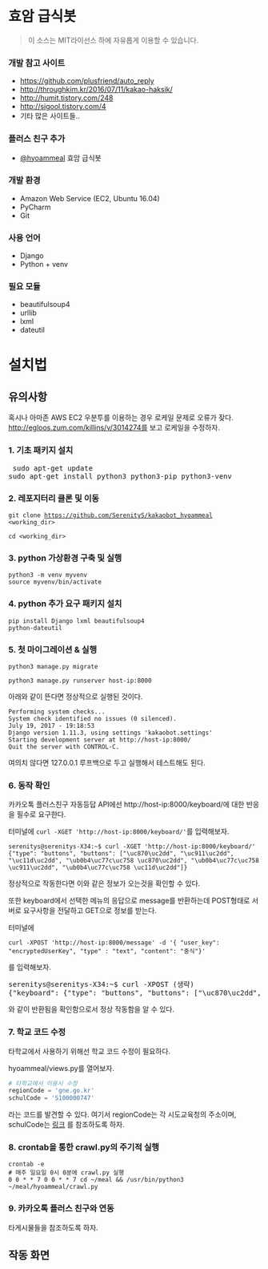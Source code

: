 # 효암 급식봇
> 이 소스는 MIT라이선스 하에 자유롭게 이용할 수 있습니다.

### 개발 참고 사이트
* https://github.com/plusfriend/auto_reply
* http://throughkim.kr/2016/07/11/kakao-haksik/
* http://humit.tistory.com/248
* http://sigool.tistory.com/4
* 기타 많은 사이트들..

### 플러스 친구 추가
* [@hyoammeal](http://pf.kakao.com/_YYTMxl) 효암 급식봇 

### 개발 환경
* Amazon Web Service (EC2, Ubuntu 16.04)
* PyCharm
* Git

### 사용 언어
* Django
* Python + venv

### 필요 모듈
* beautifulsoup4
* urllib
* lxml
* dateutil

# 설치법
## 유의사항
혹시나 아마존 AWS EC2 우분투를 이용하는 경우 로케일 문제로 오류가 잦다.
http://egloos.zum.com/killins/v/3014274를 보고 로케일을 수정하자.

### 1. 기초 패키지 설치
<pre> sudo apt-get update
sudo apt-get install python3 python3-pip python3-venv</pre>
### 2. 레포지터리 클론 및 이동
<code>git clone https://github.com/SerenityS/kakaobot_hyoammeal <working_dir> </code>

<code>cd <working_dir></code>
### 3. python 가상환경 구축 및 실행
<pre><code>python3 -m venv myvenv
source myvenv/bin/activate
</code></pre>
### 4. python 추가 요구 패키지 설치
<code>pip install Django lxml beautifulsoup4 python-dateutil</code>
### 5. 첫 마이그레이션 & 실행
<code>python3 manage.py migrate</code>

<code>python3 manage.py runserver host-ip:8000</code>

아래와 같이 뜬다면 정상적으로 실행된 것이다.
<pre><code>Performing system checks...
System check identified no issues (0 silenced).
July 19, 2017 - 19:18:53
Django version 1.11.3, using settings 'kakaobot.settings'
Starting development server at http://host-ip:8000/
Quit the server with CONTROL-C.</code></pre>
여의치 않다면 127.0.0.1 루프백으로 두고 실행해서 테스트해도 된다.
### 6. 동작 확인
카카오톡 플러스친구 자동등답 API에선 http://host-ip:8000/keyboard/에 대한 반응을 필수로 요구한다.

터미널에 <code>curl -XGET 'http://host-ip:8000/keyboard/'</code>를 입력해보자.
<pre><code>serenitys@serenitys-X34:~$ curl -XGET 'http://host-ip:8000/keyboard/'
{"type": "buttons", "buttons": ["\uc870\uc2dd", "\uc911\uc2dd", "\uc11d\uc2dd", "\ub0b4\uc77c\uc758 \uc870\uc2dd", "\ub0b4\uc77c\uc758 \uc911\uc2dd", "\ub0b4\uc77c\uc758 \uc11d\uc2dd"]}</code></pre>
정상적으로 작동한다면 이와 같은 정보가 오는것을 확인할 수 있다.

또한 keyboard에서 선택한 메뉴의 응답으로 message를 반환하는데 POST형태로 서버로 요구사항을 전달하고  GET으로 정보를 받는다.
 
터미널에 
```
curl -XPOST 'http://host-ip:8000/message' -d '{ "user_key": "encryptedUserKey", "type" : "text", "content": "중식"}'
```
  를 입력해보자.
  
  <pre>serenitys@serenitys-X34:~$ curl -XPOST (생략)
{"keyboard": {"type": "buttons", "buttons": ["\uc870\uc2dd", "\uc911\uc2dd", "\uc11d\uc2dd", "\ub0b4\uc77c\uc758 \uc870\uc2dd", "\ub0b4\uc77c\uc758 \uc911\uc2dd", "\ub0b4\uc77c\uc758 \uc11d\uc2dd"]}, "message": {"text": "07\uc6d4 19\uc77c \uc218\uc694\uc77c \uc911\uc2dd \uba54\ub274\uc785\ub2c8\ub2e4. \n \n\ub098\ubb3c\ube44\ube54\ubc25/\uc57d\uace0\ucd94\uc7a5\n\uac10\uc790\ub41c\uc7a5\uad6d\n\uc18c\uc13</pre>
와 같이 반환됨을 확인함으로서 정상 작동함을 알 수 있다.
### 7. 학교 코드 수정
타학교에서 사용하기 위해선 학교 코드 수정이 필요하다.

hyoammeal/views.py를 열어보자.
```python
# 타학교에서 이용시 수정
regionCode = 'gne.go.kr'
schulCode = 'S100000747'
```
라는 코드를 발견할 수 있다.
여기서 regionCode는 각 시도교육청의 주소이며, schulCode는 [링크](http://weezzle.tistory.com/559) 를 참조하도록 하자.

### 8. crontab을 통한 crawl.py의 주기적 실행
```
crontab -e
# 매주 일요일 0시 0분에 crawl.py 실행
0 0 * * 7 0 0 * * 7 cd ~/meal && /usr/bin/python3 ~/meal/hyoammeal/crawl.py
```

### 9. 카카오톡 플러스 친구와 연동
타게시물들을 참조하도록 하자.

## 작동 화면

